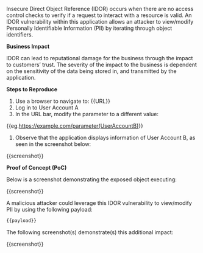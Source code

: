 Insecure Direct Object Reference (IDOR) occurs when there are no access control checks to verify if a request to interact with a resource is valid. An IDOR vulnerability within this application allows an attacker to view/modify Personally Identifiable Information (PII)  by iterating through object identifiers.

**Business Impact**

IDOR can lead to reputational damage for the business through the impact to customers’ trust. The severity of the impact to the business is dependent on the sensitivity of the data being stored in, and transmitted by the application.

**Steps to Reproduce**

1. Use a browser to navigate to: {{URL}}
1. Log in to User Account A
1. In the URL bar, modify the parameter to a different value:

{{eg.<https://example.com/parameter(UserAccountB)>}}

1. Observe that the application displays information of User Account B, as seen in the screenshot below:  

{{screenshot}}

**Proof of Concept (PoC)**

Below is a screenshot demonstrating the exposed object executing:

{{screenshot}}

A malicious attacker could leverage this IDOR vulnerability to view/modify PII by using the following payload:  
  
``` bash
{{payload}}
```

The following screenshot(s) demonstrate(s) this additional impact:

{{screenshot}}
